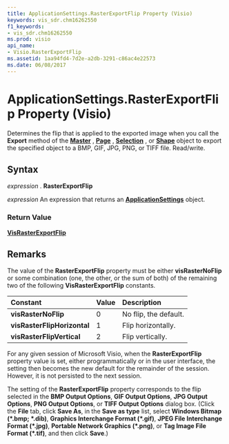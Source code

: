 ```yaml
---
title: ApplicationSettings.RasterExportFlip Property (Visio)
keywords: vis_sdr.chm16262550
f1_keywords:
- vis_sdr.chm16262550
ms.prod: visio
api_name:
- Visio.RasterExportFlip
ms.assetid: 1aa94fd4-7d2e-a2db-3291-c86ac4e22573
ms.date: 06/08/2017
---
```



# ApplicationSettings.RasterExportFlip Property (Visio)

Determines the flip that is applied to the exported image when you call the  **Export** method of the **[Master](Visio.Master.md)** , **[Page](Visio.Page.md)** , **[Selection](Visio.Selection.md)** , or **[Shape](Visio.Shape.md)** object to export the specified object to a BMP, GIF, JPG, PNG, or TIFF file. Read/write.


## Syntax

 _expression_ . **RasterExportFlip**

 _expression_ An expression that returns an **[ApplicationSettings](Visio.ApplicationSettings.md)** object.


### Return Value

 **[VisRasterExportFlip](Visio.VisRasterExportFlip.md)**


## Remarks

The value of the  **RasterExportFlip** property must be either **visRasterNoFlip** or some combination (one, the other, or the sum of both) of the remaining two of the following **VisRasterExportFlip** constants.



|**Constant**|**Value**|**Description**|
|:-----|:-----|:-----|
| **visRasterNoFlip**|0|No flip, the default.|
| **visRasterFlipHorizontal**|1|Flip horizontally.|
| **visRasterFlipVertical**|2|Flip vertically.|
For any given session of Microsoft Visio, when the  **RasterExportFlip** property value is set, either programmatically or in the user interface, the setting then becomes the new default for the remainder of the session. However, it is not persisted to the next session.

The setting of the  **RasterExportFlip** property corresponds to the flip selected in the **BMP Output Options**,  **GIF Output Options**,  **JPG Output Options**,  **PNG Output Options**, or  **TIFF Output Options** dialog box. (Click the **File** tab, click **Save As**, in the  **Save as type** list, select **Windows Bitmap (*.bmp; *.dib)**,  **Graphics Interchange Format (*.gif)**,  **JPEG File Interchange Format (*.jpg)**,  **Portable Network Graphics (*.png)**, or  **Tag Image File Format (*.tif)**, and then click  **Save**.)


